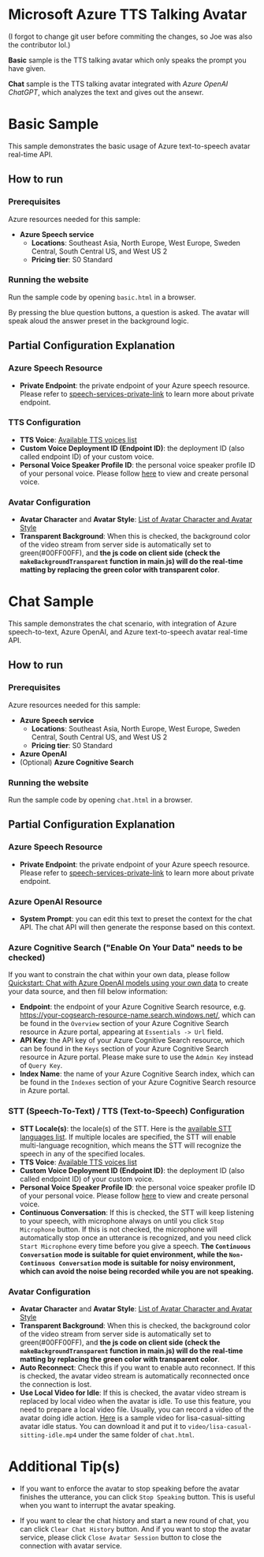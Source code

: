 # Microsoft Azure TTS Talking Avatar

(I forgot to change git user before commiting the changes, so Joe was also the contributor lol.)

**Basic** sample is the TTS talking avatar which only speaks the prompt you have given.

**Chat** sample is the TTS talking avatar integrated with *Azure OpenAI ChatGPT*, which analyzes the text and gives out the ansewr.

# Basic Sample

This sample demonstrates the basic usage of Azure text-to-speech avatar real-time API.

## How to run

### Prerequisites
Azure resources needed for this sample:
- **Azure Speech service**
  - **Locations**: Southeast Asia, North Europe, West Europe, Sweden Central, South Central US, and West US 2
  - **Pricing tier**: S0 Standard
    
### Running the website
Run the sample code by opening `basic.html` in a browser.

By pressing the blue question buttons, a question is asked. The avatar will speak aloud the answer preset in the background logic.

## Partial Configuration Explanation

### Azure Speech Resource
- **Private Endpoint**: the private endpoint of your Azure speech resource. Please refer to [speech-services-private-link](https://learn.microsoft.com/azure/ai-services/speech-service/speech-services-private-link) to learn more about private endpoint.

### TTS Configuration
- **TTS Voice**: [Available TTS voices list](https://learn.microsoft.com/azure/ai-services/speech-service/language-support?tabs=tts#supported-languages)
- **Custom Voice Deployment ID (Endpoint ID)**: the deployment ID (also called endpoint ID) of your custom voice.
- **Personal Voice Speaker Profile ID**: the personal voice speaker profile ID of your personal voice. Please follow [here](https://learn.microsoft.com/azure/ai-services/speech-service/personal-voice-overview) to view and create personal voice.

### Avatar Configuration
- **Avatar Character** and **Avatar Style**: [List of Avatar Character and Avatar Style](https://learn.microsoft.com/en-us/azure/ai-services/speech-service/text-to-speech-avatar/avatar-gestures-with-ssml#supported-pre-built-avatar-characters-styles-and-gestures)
- **Transparent Background**: When this is checked, the background color of the video stream from server side is automatically set to green(#00FF00FF), and **the js code on client side (check the `makeBackgroundTransparent` function in main.js) will do the real-time matting by replacing the green color with transparent color**.


# Chat Sample

This sample demonstrates the chat scenario, with integration of Azure speech-to-text, Azure OpenAI, and Azure text-to-speech avatar real-time API.

## How to run

### Prerequisites
Azure resources needed for this sample:
- **Azure Speech service**
  - **Locations**: Southeast Asia, North Europe, West Europe, Sweden Central, South Central US, and West US 2
  - **Pricing tier**: S0 Standard
- **Azure OpenAI**
- (Optional) **Azure Cognitive Search**

### Running the website
Run the sample code by opening `chat.html` in a browser.

## Partial Configuration Explanation

### Azure Speech Resource
- **Private Endpoint**: the private endpoint of your Azure speech resource. Please refer to [speech-services-private-link](https://learn.microsoft.com/azure/ai-services/speech-service/speech-services-private-link) to learn more about private endpoint.

### Azure OpenAI Resource
 - **System Prompt**: you can edit this text to preset the context for the chat API. The chat API will then generate the response based on this context.

### Azure Cognitive Search ("Enable On Your Data" needs to be checked)
If you want to constrain the chat within your own data, please follow [Quickstart: Chat with Azure OpenAI models using your own data](https://learn.microsoft.com/azure/cognitive-services/openai/use-your-data-quickstart?pivots=programming-language-studio) to create your data source, and then fill below information:
  - **Endpoint**: the endpoint of your Azure Cognitive Search resource, e.g. https://your-cogsearch-resource-name.search.windows.net/, which can be found in the `Overview` section of your Azure Cognitive Search resource in Azure portal, appearing at `Essentials -> Url` field.
  - **API Key**: the API key of your Azure Cognitive Search resource, which can be found in the `Keys` section of your Azure Cognitive Search resource in Azure portal. Please make sure to use the `Admin Key` instead of `Query Key`.
  - **Index Name**: the name of your Azure Cognitive Search index, which can be found in the `Indexes` section of your Azure Cognitive Search resource in Azure portal.

### STT (Speech-To-Text) / TTS (Text-to-Speech) Configuration
- **STT Locale(s)**: the locale(s) of the STT. Here is the [available STT languages list](https://learn.microsoft.com/azure/ai-services/speech-service/language-support?tabs=stt#supported-languages). If multiple locales are specified, the STT will enable multi-language recognition, which means the STT will recognize the speech in any of the specified locales.
- **TTS Voice**: [Available TTS voices list](https://learn.microsoft.com/azure/ai-services/speech-service/language-support?tabs=tts#supported-languages)
- **Custom Voice Deployment ID (Endpoint ID)**: the deployment ID (also called endpoint ID) of your custom voice.
- **Personal Voice Speaker Profile ID**: the personal voice speaker profile ID of your personal voice. Please follow [here](https://learn.microsoft.com/azure/ai-services/speech-service/personal-voice-overview) to view and create personal voice.
- **Continuous Conversation**: If this is checked, the STT will keep listening to your speech, with microphone always on until you click `Stop Microphone` button. If this is not checked, the microphone will automatically stop once an utterance is recognized, and you need click `Start Microphone` every time before you give a speech. **The `Continuous Conversation` mode is suitable for quiet environment, while the `Non-Continuous Conversation` mode is suitable for noisy environment, which can avoid the noise being recorded while you are not speaking.**

### Avatar Configuration
- **Avatar Character** and **Avatar Style**: [List of Avatar Character and Avatar Style](https://learn.microsoft.com/en-us/azure/ai-services/speech-service/text-to-speech-avatar/avatar-gestures-with-ssml#supported-pre-built-avatar-characters-styles-and-gestures)
- **Transparent Background**: When this is checked, the background color of the video stream from server side is automatically set to green(#00FF00FF), and **the js code on client side (check the `makeBackgroundTransparent` function in main.js) will do the real-time matting by replacing the green color with transparent color**.
- **Auto Reconnect**: Check this if you want to enable auto reconnect. If this is checked, the avatar video stream is automatically reconnected once the connection is lost.
- **Use Local Video for Idle**: If this is checked, the avatar video stream is replaced by local video when the avatar is idle. To use this feature, you need to prepare a local video file. Usually, you can record a video of the avatar doing idle action. [Here](https://ttspublic.blob.core.windows.net/sampledata/video/avatar/lisa-casual-sitting-idle.mp4) is a sample video for lisa-casual-sitting avatar idle status. You can download it and put it to `video/lisa-casual-sitting-idle.mp4` under the same folder of `chat.html`.

  
# Additional Tip(s)

- If you want to enforce the avatar to stop speaking before the avatar finishes the utterance, you can click `Stop Speaking` button. This is useful when you want to interrupt the avatar speaking.

- If you want to clear the chat history and start a new round of chat, you can click `Clear Chat History` button. And if you want to stop the avatar service, please click `Close Avatar Session` button to close the connection with avatar service.
